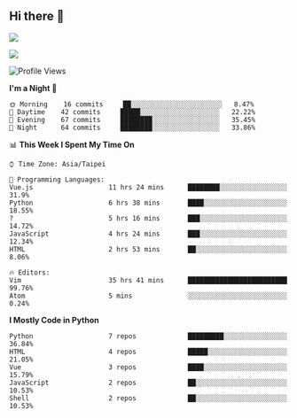 ## Hi there 👋

![](https://github-readme-stats.vercel.app/api?username=CSY54&theme=nord&show_icons=true)

![](https://github-readme-stats.vercel.app/api/top-langs/?username=CSY54&theme=nord&layout=compact&card_width=445)

<!--START_SECTION:waka-->
![Profile Views](http://img.shields.io/badge/Profile%20Views-46-blue)

**I'm a Night 🦉** 

```text
🌞 Morning    16 commits     ██░░░░░░░░░░░░░░░░░░░░░░░   8.47% 
🌆 Daytime    42 commits     █████░░░░░░░░░░░░░░░░░░░░   22.22% 
🌃 Evening    67 commits     ████████░░░░░░░░░░░░░░░░░   35.45% 
🌙 Night      64 commits     ████████░░░░░░░░░░░░░░░░░   33.86%

```


📊 **This Week I Spent My Time On** 

```text
⌚︎ Time Zone: Asia/Taipei

💬 Programming Languages: 
Vue.js                   11 hrs 24 mins      ████████░░░░░░░░░░░░░░░░░   31.9% 
Python                   6 hrs 38 mins       ████░░░░░░░░░░░░░░░░░░░░░   18.55% 
?                        5 hrs 16 mins       ███░░░░░░░░░░░░░░░░░░░░░░   14.72% 
JavaScript               4 hrs 24 mins       ███░░░░░░░░░░░░░░░░░░░░░░   12.34% 
HTML                     2 hrs 53 mins       ██░░░░░░░░░░░░░░░░░░░░░░░   8.06%

🔥 Editors: 
Vim                      35 hrs 41 mins      █████████████████████████   99.76% 
Atom                     5 mins              ░░░░░░░░░░░░░░░░░░░░░░░░░   0.24%

```

**I Mostly Code in Python** 

```text
Python                   7 repos             █████████░░░░░░░░░░░░░░░░   36.84% 
HTML                     4 repos             █████░░░░░░░░░░░░░░░░░░░░   21.05% 
Vue                      3 repos             ████░░░░░░░░░░░░░░░░░░░░░   15.79% 
JavaScript               2 repos             ██░░░░░░░░░░░░░░░░░░░░░░░   10.53% 
Shell                    2 repos             ██░░░░░░░░░░░░░░░░░░░░░░░   10.53%

```



<!--END_SECTION:waka-->

<!--
**CSY54/CSY54** is a ✨ _special_ ✨ repository because its `README.md` (this file) appears on your GitHub profile.

Here are some ideas to get you started:

- 🔭 I’m currently working on ...
- 🌱 I’m currently learning ...
- 👯 I’m looking to collaborate on ...
- 🤔 I’m looking for help with ...
- 💬 Ask me about ...
- 📫 How to reach me: ...
- 😄 Pronouns: ...
- ⚡ Fun fact: ...
-->
